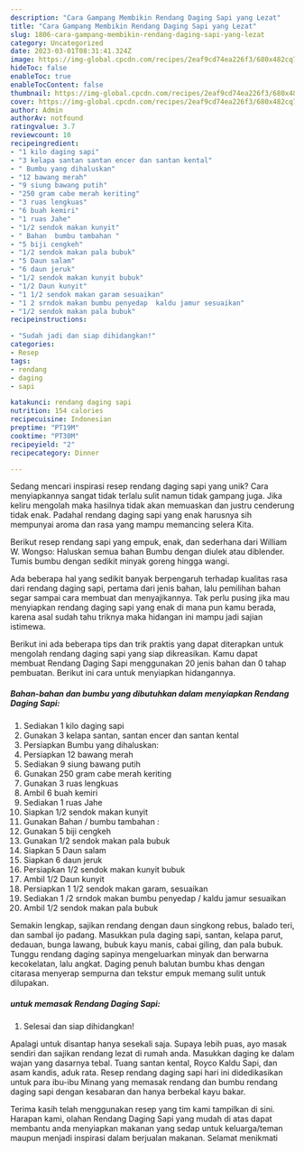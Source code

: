 ```yaml
---
description: "Cara Gampang Membikin Rendang Daging Sapi yang Lezat"
title: "Cara Gampang Membikin Rendang Daging Sapi yang Lezat"
slug: 1806-cara-gampang-membikin-rendang-daging-sapi-yang-lezat
category: Uncategorized
date: 2023-03-01T08:31:41.324Z
image: https://img-global.cpcdn.com/recipes/2eaf9cd74ea226f3/680x482cq70/rendang-daging-sapi-foto-resep-utama.jpg
hideToc: false
enableToc: true
enableTocContent: false
thumbnail: https://img-global.cpcdn.com/recipes/2eaf9cd74ea226f3/680x482cq70/rendang-daging-sapi-foto-resep-utama.jpg
cover: https://img-global.cpcdn.com/recipes/2eaf9cd74ea226f3/680x482cq70/rendang-daging-sapi-foto-resep-utama.jpg
author: Admin
authorAv: notfound
ratingvalue: 3.7
reviewcount: 10
recipeingredient:
- "1 kilo daging sapi"
- "3 kelapa santan santan encer dan santan kental"
- " Bumbu yang dihaluskan"
- "12 bawang merah"
- "9 siung bawang putih"
- "250 gram cabe merah keriting"
- "3 ruas lengkuas"
- "6 buah kemiri"
- "1 ruas Jahe"
- "1/2 sendok makan kunyit"
- " Bahan  bumbu tambahan "
- "5 biji cengkeh"
- "1/2 sendok makan pala bubuk"
- "5 Daun salam"
- "6 daun jeruk"
- "1/2 sendok makan kunyit bubuk"
- "1/2 Daun kunyit"
- "1 1/2 sendok makan garam sesuaikan"
- "1 2 srndok makan bumbu penyedap  kaldu jamur sesuaikan"
- "1/2 sendok makan pala bubuk"
recipeinstructions:

- "Sudah jadi dan siap dihidangkan!"
categories:
- Resep
tags:
- rendang
- daging
- sapi

katakunci: rendang daging sapi 
nutrition: 154 calories
recipecuisine: Indonesian
preptime: "PT19M"
cooktime: "PT30M"
recipeyield: "2"
recipecategory: Dinner

---
```





Sedang mencari inspirasi resep rendang daging sapi yang unik? Cara menyiapkannya sangat tidak terlalu sulit namun tidak gampang juga. Jika keliru mengolah maka hasilnya tidak akan memuaskan dan justru cenderung tidak enak. Padahal rendang daging sapi yang enak harusnya sih mempunyai aroma dan rasa yang mampu memancing selera Kita.





Berikut resep rendang sapi yang empuk, enak, dan sederhana dari William W. Wongso: Haluskan semua bahan Bumbu dengan diulek atau diblender. Tumis bumbu dengan sedikit minyak goreng hingga wangi.

Ada beberapa hal yang sedikit banyak berpengaruh terhadap kualitas rasa dari rendang daging sapi, pertama dari jenis bahan, lalu pemilihan bahan segar sampai cara membuat dan menyajikannya. Tak perlu pusing jika mau menyiapkan rendang daging sapi yang enak di mana pun kamu berada, karena asal sudah tahu triknya maka hidangan ini mampu jadi sajian istimewa.






Berikut ini ada beberapa tips dan trik praktis yang dapat diterapkan untuk mengolah rendang daging sapi yang siap dikreasikan. Kamu dapat membuat Rendang Daging Sapi menggunakan 20 jenis bahan dan 0 tahap pembuatan. Berikut ini cara untuk menyiapkan hidangannya.

<!--inarticleads1-->

##### Bahan-bahan dan bumbu yang dibutuhkan dalam menyiapkan Rendang Daging Sapi:

1. Sediakan 1 kilo daging sapi
1. Gunakan 3 kelapa santan, santan encer dan santan kental
1. Persiapkan  Bumbu yang dihaluskan:
1. Persiapkan 12 bawang merah
1. Sediakan 9 siung bawang putih
1. Gunakan 250 gram cabe merah keriting
1. Gunakan 3 ruas lengkuas
1. Ambil 6 buah kemiri
1. Sediakan 1 ruas Jahe
1. Siapkan 1/2 sendok makan kunyit
1. Gunakan  Bahan / bumbu tambahan :
1. Gunakan 5 biji cengkeh
1. Gunakan 1/2 sendok makan pala bubuk
1. Siapkan 5 Daun salam
1. Siapkan 6 daun jeruk
1. Persiapkan 1/2 sendok makan kunyit bubuk
1. Ambil 1/2 Daun kunyit
1. Persiapkan 1 1/2 sendok makan garam, sesuaikan
1. Sediakan 1 /2 srndok makan bumbu penyedap / kaldu jamur sesuaikan
1. Ambil 1/2 sendok makan pala bubuk


Semakin lengkap, sajikan rendang dengan daun singkong rebus, balado teri, dan sambal ijo padang. Masukkan pula daging sapi, santan, kelapa parut, dedauan, bunga lawang, bubuk kayu manis, cabai giling, dan pala bubuk. Tunggu rendang daging sapinya mengeluarkan minyak dan berwarna kecokelatan, lalu angkat. Daging penuh balutan bumbu khas dengan citarasa menyerap sempurna dan tekstur empuk memang sulit untuk dilupakan. 

<!--inarticleads2-->

#####  untuk memasak Rendang Daging Sapi:


1. Selesai dan siap dihidangkan!

Apalagi untuk disantap hanya sesekali saja. Supaya lebih puas, ayo masak sendiri dan sajikan rendang lezat di rumah anda. Masukkan daging ke dalam wajan yang dasarnya tebal. Tuang santan kental, Royco Kaldu Sapi, dan asam kandis, aduk rata. Resep rendang daging sapi hari ini didedikasikan untuk para ibu-ibu Minang yang memasak rendang dan bumbu rendang daging sapi dengan kesabaran dan hanya berbekal kayu bakar. 

Terima kasih telah menggunakan resep yang tim kami tampilkan di sini. Harapan kami, olahan Rendang Daging Sapi yang mudah di atas dapat membantu anda menyiapkan makanan yang sedap untuk keluarga/teman maupun menjadi inspirasi dalam berjualan makanan. Selamat menikmati
